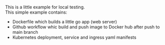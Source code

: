 This is a little example for local testing.\
This simple example contains:
- Dockerfile which builds a little go app (web server)
- Github workflow whic build and push image to Docker hub after push to main branch
- Kubernetes deployment, service and ingress yaml manifests
